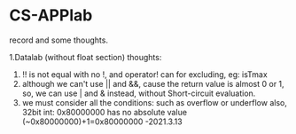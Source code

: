# CS-APPlab
record and some thoughts.

1.Datalab (without float section)
  thoughts:
  1. !! is not equal with no !, and operator! can for excluding, eg: isTmax
  2. although we can't use || and &&, cause the return value is almost 0 or 1,
     so, we can use | and & instead, without Short-circuit evaluation.
  3. we must consider all the conditions: such as overflow or underflow
     also, 32bit int: 0x80000000 has no absolute value (~0x80000000)+1=0x80000000
  -2021.3.13
